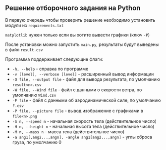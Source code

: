 ## Решение отборочного задания на Python
В первую очередь чтобы проверить решение необходимо установить модули из `requirements.txt`

`matplotlib` нужен только если вы хотите вывести графики (ключ `-P`)

После установки можно запустить `main.py`, результаты будут выведены в файл `result.csv`

Программа поддерживает следующие флаги:

* `-h, --help` -  справка по программе
* `-v [level], --verbose [level]` - расширенный вывод информации
* `-O file, --output file` - файл для вывода результата, по умолчанию `result<n>.csv`
* `-W file, --Wind file` - файл с данными о скорости ветра, по умолчанию `Wind.csv`
* `-F file` - файл с данными об аэродинамической силе, по умолчанию `F.csv`
* `-P file, --picture file` - вывод изображение с графиками в `file<n>.png`
* `-S n, --speed n` - начальная скорость тела (действительное число)
* `-H n, --height n` - начальная высота тела (действительное число)
* `-M n, --mass n` - масса тела (действительное число)
* `-a ang1[,ang2...,angn], -angle ang1[ang2...,angn]` - углы сброса груза, по умолчанию 0
